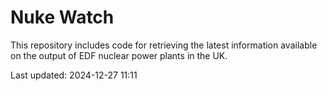 # Nuke Watch

This repository includes code for retrieving the latest information available on the output of EDF nuclear power plants in the UK.

Last updated: 2024-12-27 11:11